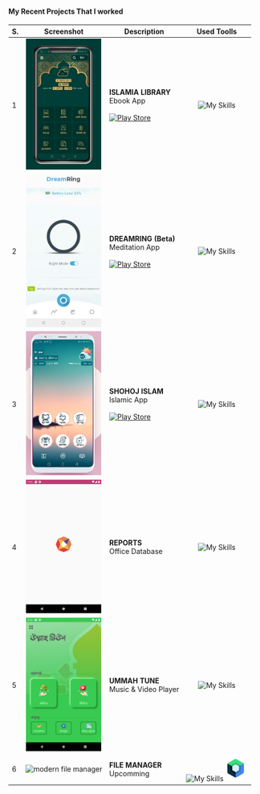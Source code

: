 #### My Recent Projects That I worked
|  S. | Screenshot  | Description| Used Toolls  |
| ------------ |:------------:|------------|:-------------:|
| 1  | <img src="/assets/islamialibrary.jpg" width="150px"/>  |  __ISLAMIA LIBRARY__<br/>Ebook App<br/><br/> [![Play Store](https://img.shields.io/badge/Google_Play-414141?style=for-the-badge&logo=google-play&logoColor=white)](https://play.google.com/store/apps/details?id=com.islamialibrary.islamicapp)  | ![My Skills](https://skillicons.dev/icons?i=androidstudio,kotlin&theme=light) |
| 2  |<img src="/assets/dreamring.jpg" width="150px"/>   | __DREAMRING (Beta)__ <br/>Meditation App<br/><br/>[![Play Store](https://img.shields.io/badge/Google_Play-414141?style=for-the-badge&logo=google-play&logoColor=white)](https://play.google.com/store/apps/details?id=com.app.dreamring) |![My Skills](https://skillicons.dev/icons?i=androidstudio,kotlin&theme=light) |
| 3  |  <img src="/assets/shohojislam.jpg" width="150px"/> |  __SHOHOJ ISLAM__ <br/>Islamic App<br/><br/> [![Play Store](https://img.shields.io/badge/Google_Play-414141?style=for-the-badge&logo=google-play&logoColor=white)](https://play.google.com/store/apps/details?id=com.app.sohojislam) |   ![My Skills](https://skillicons.dev/icons?i=androidstudio,kotlin&theme=light) |
|  4 |  <img src="/assets/nsereports.png" width="150px"/>  | __REPORTS__ <br/> Office Database |  ![My Skills](https://skillicons.dev/icons?i=androidstudio,kotlin&theme=light) |
|  5 | <img src="/assets/ummahtune.png" width="150px"/>     |  __UMMAH TUNE__ <br/> Music & Video Player  |   ![My Skills](https://skillicons.dev/icons?i=androidstudio,kotlin&theme=light) |
| 6  |  <img src="" width="150px" alt="modern file manager"/> |  __FILE MANAGER__ <br/> Upcomming  |   ![My Skills](https://skillicons.dev/icons?i=androidstudio,kotlin&theme=light)<img src="/assets/jetpackcompose.png" height="52"/> |
